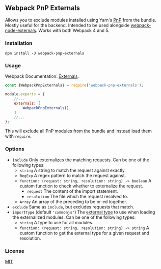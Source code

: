 ## Webpack PnP Externals
Allows you to exclude modules installed using Yarn's [PnP](https://classic.yarnpkg.com/en/docs/pnp/) from the bundle.
Mostly useful for the backend.
Intended to be used alongside [webpack-node-externals](https://github.com/liady/webpack-node-externals).
Works with both Webpack 4 and 5.

### Installation
```shell script
npm install -D webpack-pnp-externals
```

### Usage
Webpack Documentation: [Externals](https://webpack.js.org/configuration/externals/).
```js
const {WebpackPnpExternals} = require('webpack-pnp-externals');

module.exports = {
    //...
    externals: [
        WebpackPnpExternals()
    ]
    //...
};
```
This will exclude all PnP modules from the bundle and instead load them with `require`.

### Options
* `include` Only externalizes the matching requests.
    Can be one of the following types:
    * `string` A string to match the request against exactly.
    * `RegExp` A regex pattern to match the request against.
    * `function: (request: string, resolution: string) -> boolean`
        A custom function to check whether to externalize the request.
        * `request` The content of the import statement.
        * `resolution` The file which the request resolved to. 
    * `Array` An array of the preceding to be or-ed together.
* `exclude` Same as `include`, but excludes requests that match.
* `importType` (default `'commonjs'`) 
    The [external type](https://webpack.js.org/configuration/externals/#externalstype) to use when loading the externalized modules.
    Can be one of the following types:
    * `string` A type to use for all modules.
    * `function: (request: string, resolution: string) -> string`
        A custom function to get the external type for a given request and resolution.

### License
[MIT](./LICENSE)
